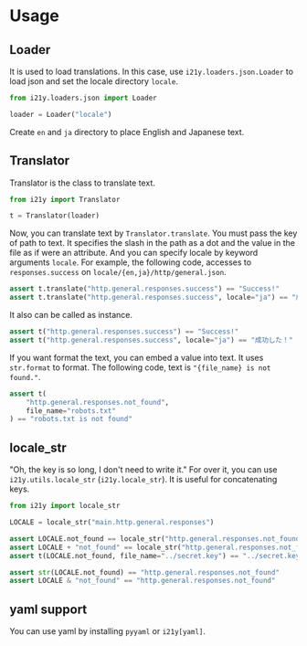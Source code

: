 # Usage
## Loader
It is used to load translations.
In this case, use `i21y.loaders.json.Loader` to load json and set the locale directory `locale`.
```python
from i21y.loaders.json import Loader

loader = Loader("locale")
```
Create `en` and `ja` directory to place English and Japanese text.

## Translator
Translator is the class to translate text.
```python
from i21y import Translator

t = Translator(loader)
```
Now, you can translate text by `Translator.translate`.
You must pass the key of path to text.
It specifies the slash in the path as a dot and the value in the file as if were an attribute.
And you can specify locale by keyword arguments `locale`.
For example, the following code, accesses to `responses.success` on `locale/{en,ja}/http/general.json`.
```python
assert t.translate("http.general.responses.success") == "Success!"
assert t.translate("http.general.responses.success", locale="ja") == "成功した！"
```
It also can be called as instance.  
```python
assert t("http.general.responses.success") == "Success!"
assert t("http.general.responses.success", locale="ja") == "成功した！"
```
If you want format the text, you can embed a value into text. It uses `str.format` to format.
The following code, text is `"{file_name} is not found."`.
```python
assert t(
    "http.general.responses.not_found",
    file_name="robots.txt"
) == "robots.txt is not found"
```

## locale_str
"Oh, the key is so long, I don't need to write it."
For over it, you can use `i21y.utils.locale_str` (`i21y.locale_str`).
It is useful for concatenating keys.
```python
from i21y import locale_str

LOCALE = locale_str("main.http.general.responses")

assert LOCALE.not_found == locale_str("http.general.responses.not_found")
assert LOCALE + "not_found" == locale_str("http.general.responses.not_found")
assert t(LOCALE.not_found, file_name="../secret.key") == "../secret.key is not found."

assert str(LOCALE.not_found) == "http.general.responses.not_found"
assert LOCALE & "not_found" == "http.general.responses.not_found"
```

## yaml support
You can use yaml by installing `pyyaml` or `i21y[yaml]`.
